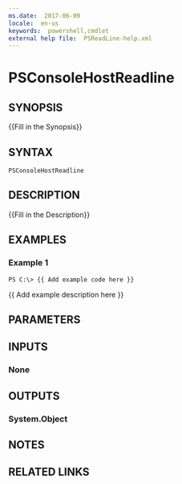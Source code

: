 ```yaml
---
ms.date:  2017-06-09
locale:  en-us
keywords:  powershell,cmdlet
external help file:  PSReadLine-help.xml
---
```


# PSConsoleHostReadline

## SYNOPSIS
{{Fill in the Synopsis}}

## SYNTAX

```
PSConsoleHostReadline
```

## DESCRIPTION
{{Fill in the Description}}

## EXAMPLES

### Example 1
```
PS C:\> {{ Add example code here }}
```

{{ Add example description here }}

## PARAMETERS

## INPUTS

### None


## OUTPUTS

### System.Object

## NOTES

## RELATED LINKS

